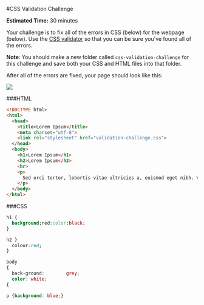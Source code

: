 #CSS Validation Challenge

**Estimated Time:** 30 minutes

Your challenge is to fix all of the errors in CSS (below) for the webpage (below). Use the [CSS validator](http://jigsaw.w3.org/css-validator/) so that you can be sure you've found all of the errors.

**Note**: You should make a new folder called `css-validation-challenge` for this challenge and save both your CSS and HTML files into that folder.

After all of the errors are fixed, your page should look like this:

![](http://christensenacademy.org/modules/css-basics/challenges/validation-challenge.png)

###HTML

```html
<!DOCTYPE html>
<html>
  <head>
    <title>Lorem Ipsum</title>
    <meta charset="utf-8">
    <link rel="stylesheet" href="validation-challenge.css">
  </head>
  <body>
    <h1>Lorem Ipsum</h1>
    <h2>Lorem Ipsum</h2> 
    <hr>
    <p>
      Sed orci tortor, lobortis vitae ultricies a, euismod eget nibh. Vivamus urna lacus, faucibus id aliquam vitae, elementum dignissim lectus. Etiam sed mauris eros, placerat tincidunt urna. Pellentesque habitant morbi tristique senectus et netus et malesuada fames ac turpis egestas.
    </p>
  </body>
</html>
```

###CSS
```css
h1 {
  background;red:color:black;
}

h2 }
  colour:red;
}

body 
{
  back-ground:        grey;
  color: white;
{

p {background: blue;}
```
